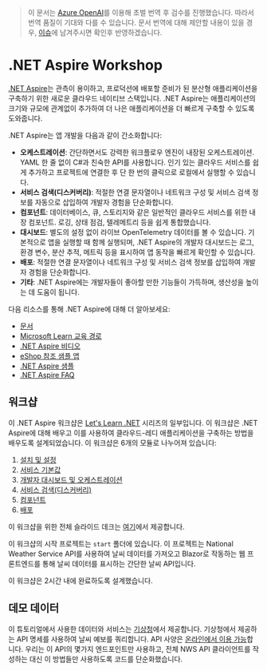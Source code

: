 ﻿> 이 문서는 [Azure OpenAI](https://learn.microsoft.com/azure/ai-services/openai/overview)를 이용해 초벌 번역 후 검수를 진행했습니다. 따라서 번역 품질이 기대와 다를 수 있습니다. 문서 번역에 대해 제안할 내용이 있을 경우, [이슈](./issue)에 남겨주시면 확인후 반영하겠습니다.

# .NET Aspire Workshop

[.NET Aspire](https://learn.microsoft.com/dotnet/aspire/)는 관측이 용이하고, 프로덕션에 배포할 준비가 된 분산형 애플리케이션을 구축하기 위한 새로운 클라우드 네이티브 스택입니다. .NET Aspire는 애플리케이션의 크기와 규모에 관계없이 추가하여 더 나은 애플리케이션을 더 빠르게 구축할 수 있도록 도와줍니다.

.NET Aspire는 앱 개발을 다음과 같이 간소화합니다:

- **오케스트레이션**: 간단하면서도 강력한 워크플로우 엔진이 내장된 오케스트레이션. YAML 한 줄 없이 C#과 친숙한 API를 사용합니다. 인기 있는 클라우드 서비스를 쉽게 추가하고 프로젝트에 연결한 후 단 한 번의 클릭으로 로컬에서 실행할 수 있습니다.
- **서비스 검색(디스커버리)**: 적절한 연결 문자열이나 네트워크 구성 및 서비스 검색 정보를 자동으로 삽입하여 개발자 경험을 단순화합니다.
- **컴포넌트**: 데이터베이스, 큐, 스토리지와 같은 일반적인 클라우드 서비스를 위한 내장 컴포넌트. 로깅, 상태 점검, 텔레메트리 등을 쉽게 통합했습니다.
- **대시보드**: 별도의 설정 없이 라이브 OpenTelemetry 데이터를 볼 수 있습니다. 기본적으로 앱을 실행할 때 함께 실행되며, .NET Aspire의 개발자 대시보드는 로그, 환경 변수, 분산 추적, 메트릭 등을 표시하여 앱 동작을 빠르게 확인할 수 있습니다.
- **배포**: 적절한 연결 문자열이나 네트워크 구성 및 서비스 검색 정보를 삽입하여 개발자 경험을 단순화합니다.
- **기타**: .NET Aspire에는 개발자들이 좋아할 만한 기능들이 가득하며, 생산성을 높이는 데 도움이 됩니다.

다음 리소스를 통해 .NET Aspire에 대해 더 알아보세요:

- [문서](https://learn.microsoft.com/dotnet/aspire)
- [Microsoft Learn 교육 경로](https://learn.microsoft.com/en-us/training/paths/dotnet-aspire/)
- [.NET Aspire 비디오](https://aka.ms/aspire/videos)
- [eShop 참조 샘플 앱](https://github.com/dotnet/eshop)
- [.NET Aspire 샘플](https://learn.microsoft.com/samples/browse/?expanded=dotnet&products=dotnet-aspire)
- [.NET Aspire FAQ](https://learn.microsoft.com/dotnet/aspire/reference/aspire-faq)

## 워크샵

이 .NET Aspire 워크샵은 [Let's Learn .NET](https://aka.ms/letslearndotnet) 시리즈의 일부입니다. 이 워크샵은 .NET Aspire에 대해 배우고 이를 사용하여 클라우드-레디 애플리케이션을 구축하는 방법을 배우도록 설계되었습니다. 이 워크샵은 6개의 모듈로 나누어져 있습니다:

1. [설치 및 설정](./workshop/localization/ko/1-setup.md)
2. [서비스 기본값](./workshop/localization/ko/2-servicedefaults.md)
3. [개발자 대시보드 및 오케스트레이션](./workshop/localization/ko/3-dashboard-apphost.md)
4. [서비스 검색(디스커버리)](./workshop/localization/ko/4-servicediscovery.md)
5. [컴포넌트](./workshop/localization/ko/5-components.md)
6. [배포](./workshop/localization/ko/6-deployment.md)

이 워크샵을 위한 전체 슬라이드 데크는 [여기](./workshop/localization/ko/AspireWorkshop.pptx)에서 제공합니다.

이 워크샵의 시작 프로젝트는 `start` 폴더에 있습니다. 이 프로젝트는 National Weather Service API를 사용하여 날씨 데이터를 가져오고 Blazor로 작동하는 웹 프론트엔드를 통해 날씨 데이터를 표시하는 간단한 날씨 API입니다.

이 워크샵은 2시간 내에 완료하도록 설계했습니다.

## 데모 데이터

이 튜토리얼에서 사용한 데이터와 서비스는 [기상청](https://www.weather.go.kr/)에서 제공합니다. 기상청에서 제공하는 API 명세를 사용하여 날씨 예보를 쿼리합니다. API 사양은 [온라인에서 이용 가능](https://www.data.go.kr/tcs/dss/selectApiDataDetailView.do?publicDataPk=15084084)합니다. 우리는 이 API의 몇가지 엔드포인트만 사용하고, 전체 NWS API 클라이언트를 작성하는 대신 이 방법들만 사용하도록 코드를 단순화했습니다.
